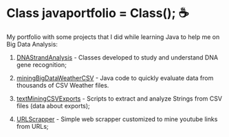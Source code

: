 # Class javaportfolio = Class(); :coffee:

My portfolio with some projects that I did while learning Java to help me on Big Data Analysis:

1. [DNAStrandAnalysis](https://github.com/marcelotournier/javaportfolio/tree/master/DNAStrandAnalysis) - Classes developed to study and understand DNA gene recognition;

2. [miningBigDataWeatherCSV](https://github.com/marcelotournier/javaportfolio/tree/master/miningBigDataWeatherCSV) - Java code to quickly evaluate data from thousands of CSV Weather files. 

3. [textMiningCSVExports](https://github.com/marcelotournier/javaportfolio/tree/master/textMiningCSVExports) - Scripts to extract and analyze Strings from CSV files (data about exports);

4. [URLScrapper](https://github.com/marcelotournier/javaportfolio/tree/master/URLScrapper) - Simple web scrapper customized to mine youtube links from URLs;
